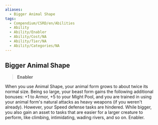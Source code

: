 ```yaml
---
aliases:
  - Bigger Animal Shape
tags:
  - Compendium/CSRD/en/Abilities
  - Ability
  - Ability/Enabler
  - Ability/Cost/NA
  - Ability/Tier/NA
  - Ability/Categories/NA
---
```

  
    
## Bigger Animal Shape    
>**Enabler**  
    
When you use Animal Shape, your animal form grows to about twice its normal size. Being so large, your beast form gains the following additional bonuses: +1 to Armor, +5 to your Might Pool, and you are trained in using your animal form's natural attacks as heavy weapons (if you weren't already). However, your Speed defense tasks are hindered. While bigger, you also gain an asset to tasks that are easier for a larger creature to perform, like climbing, intimidating, wading rivers, and so on. Enabler.